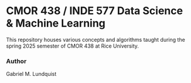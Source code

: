 # CMOR 438 / INDE 577 Data Science & Machine Learning

This repository houses various concepts and algorithms taught during the spring 2025 semester of CMOR 438 at Rice University. 



### Author
Gabriel M. Lundquist